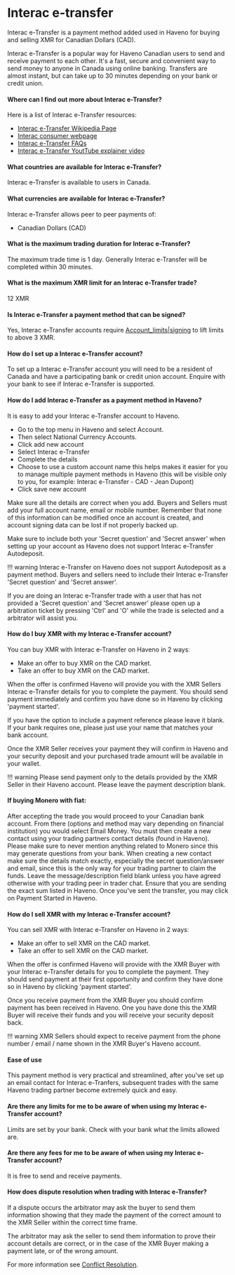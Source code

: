 # Interac e-transfer

Interac e-Transfer is a payment method added used in Haveno for buying and selling XMR for Canadian Dollars (CAD).

Interac e-Transfer is a popular way for Haveno Canadian users to send and receive payment to each other. It's a fast, secure and convenient way to send money to anyone in Canada using online banking. Transfers are almost instant, but can take up to 30 minutes depending on your bank or credit union.

#### Where can I find out more about Interac e-Transfer?

Here is a list of Interac e-Transfer resources:

- [Interac e-Transfer Wikipedia Page](https://en.wikipedia.org/wiki/Interac_e-Transfer)
- [Interac consumer webpage](https://www.interac.ca/en/payments/personal/send-receive-money-with-interac-e-transfer/)
- [Interac e-Transfer FAQs](https://www.interac.ca/en/resources/personal-resources/personal-faq/)
- [Interac e-Transfer YoutTube explainer video](https://www.youtube.com/watch?v=6mloqND0ut0/)

#### What countries are available for Interac e-Transfer?

Interac e-Transfer is available to users in Canada.

#### What currencies are available for Interac e-Transfer?

Interac e-Transfer allows peer to peer payments of:

- Canadian Dollars (CAD)

#### What is the maximum trading duration for Interac e-Transfer?

The maximum trade time is 1 day. Generally Interac e-Transfer will be completed within 30 minutes.

#### What is the maximum XMR limit for an Interac e-Transfer trade?

12 XMR

#### Is Interac e-Transfer a payment method that can be signed?

Yes, Interac e-Transfer accounts require [Account_limits|signing](Account_limits.md) to lift limits to above 3 XMR.

#### How do I set up a Interac e-Transfer account?

To set up a Interac e-Transfer account you will need to be a resident of Canada and have a participating bank or credit union account. Enquire with your bank to see if Interac e-Transfer is supported.

#### How do I add Interac e-Transfer as a payment method in Haveno?

It is easy to add your Interac e-Transfer account to Haveno.

- Go to the top menu in Haveno and select Account.
- Then select National Currency Accounts.
- Click add new account
- Select Interac e-Transfer
- Complete the details
- Choose to use a custom account name this helps makes it easier for you to manage multiple payment methods in Haveno (this will be visible only to you, for example: Interac e-Transfer - CAD - Jean Dupont)
- Click save new account

Make sure all the details are correct when you add. Buyers and Sellers must add your full account name, email or mobile number. Remember that none of this information can be modified once an account is created, and account signing data can be lost if not properly backed up.

Make sure to include both your 'Secret question' and 'Secret answer' when setting up your account as Haveno does not support Interac e-Transfer Autodeposit.

!!! warning
    Interac e-Transfer on Haveno does not support Autodeposit as a payment method. Buyers and sellers need to include their Interac e-Transfer 'Secret question' and 'Secret answer'.

If you are doing an Interac e-Transfer trade with a user that has not provided a 'Secret question' and 'Secret answer' please open up a arbitration ticket by pressing 'Ctrl' and 'O' while the trade is selected and a arbitrator will assist you.

#### How do I buy XMR with my Interac e-Transfer account?

You can buy XMR with Interac e-Transfer on Haveno in 2 waysː

- Make an offer to buy XMR on the CAD market.
- Take an offer to buy XMR on the CAD market.

When the offer is confirmed Haveno will provide you with the XMR Sellers Interac e-Transfer details for you to complete the payment. You should send payment immediately and confirm you have done so in Haveno by clicking 'payment started'.

If you have the option to include a payment reference please leave it blank. If your bank requires one, please just use your name that matches your bank account.

Once the XMR Seller receives your payment they will confirm in Haveno and your security deposit and your purchased trade amount will be available in your wallet.

!!! warning
    Please send payment only to the details provided by the XMR Seller in their Haveno account. Please leave the payment description blank.

#### If buying Monero with fiat:

After accepting the trade you would proceed to your Canadian bank account. From there (options and method may vary depending on financial institution) you would select Email Money. You must then create a new contact using your trading partners contact details (found in Haveno). Please make sure to never mention anything related to Monero since this may generate questions from your bank. When creating a new contact make sure the details match exactly, especially the secret question/answer and email, since this is the only way for your trading partner to claim the funds. Leave the message/description field blank unless you have agreed otherwise with your trading peer in trader chat. Ensure that you are sending the exact sum listed in Haveno. Once you've sent the transfer, you may click on Payment Started in Haveno.

#### How do I sell XMR with my Interac e-Transfer account?

You can sell XMR with Interac e-Transfer on Haveno in 2 waysː

- Make an offer to sell XMR on the CAD market.
- Take an offer to sell XMR on the CAD market.

When the offer is confirmed Haveno will provide with the XMR Buyer with your Interac e-Transfer details for you to complete the payment. They should send payment at their first opportunity and confirm they have done so in Haveno by clicking 'payment started'.

Once you receive payment from the XMR Buyer you should confirm payment has been received in Haveno. One you have done this the XMR Buyer will receive their funds and you will receive your security deposit back.

!!! warning
    XMR Sellers should expect to receive payment from the phone number / email / name shown in the XMR Buyer's Haveno account.

#### Ease of use

This payment method is very practical and streamlined, after you've set up an email contact for Interac e-Tranfers, subsequent trades with the same Haveno trading partner become extremely quick and easy.

#### Are there any limits for me to be aware of when using my Interac e-Transfer account?

Limits are set by your bank. Check with your bank what the limits allowed are.

#### Are there any fees for me to be aware of when using my Interac e-Transfer account?

It is free to send and receive payments.

#### How does dispute resolution when trading with Interac e-Transfer?

If a dispute occurs the arbitrator may ask the buyer to send them information showing that they made the payment of the correct amount to the XMR Seller within the correct time frame.

The arbitrator may ask the seller to send them information to prove their account details are correct, or in the case of the XMR Buyer making a payment late, or of the wrong amount.

For more information see [Conflict Resolution](../conflict-resolution.md).
